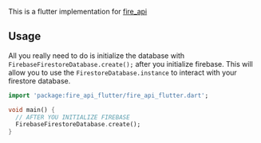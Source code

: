 This is a flutter implementation for [fire_api](https://pub.dev/packages/fire_api)

## Usage
All you really need to do is initialize the database with `FirebaseFirestoreDatabase.create();` after you initialize firebase. This will allow you to use the `FirestoreDatabase.instance` to interact with your firestore database.

```dart
import 'package:fire_api_flutter/fire_api_flutter.dart';

void main() {
  // AFTER YOU INITIALIZE FIREBASE
  FirebaseFirestoreDatabase.create();
}
```